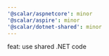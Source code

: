 ```yaml
---
'@scalar/aspnetcore': minor
'@scalar/aspire': minor
'@scalar/dotnet-shared': minor
---
```


feat: use shared .NET code
